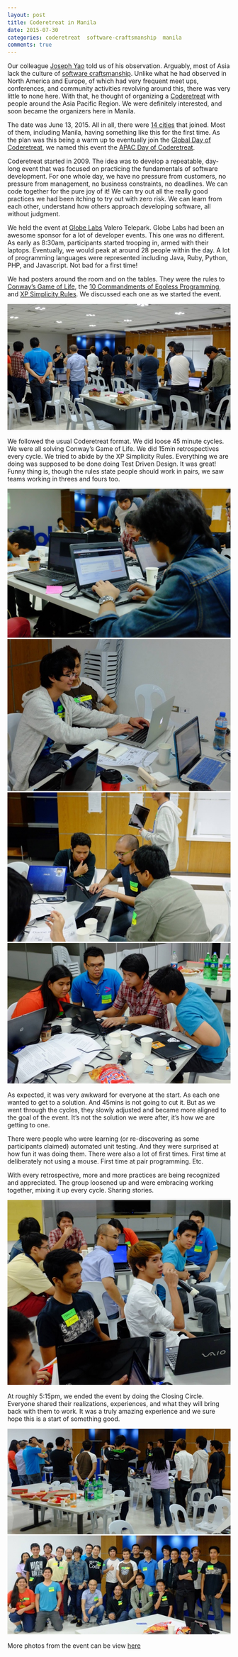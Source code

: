 ```yaml
---
layout: post
title: Coderetreat in Manila
date: 2015-07-30
categories: coderetreat  software-craftsmanship  manila
comments: true
---
```

Our colleague [Joseph Yao](https://cn.linkedin.com/in/josephyao) told us of his observation. Arguably, most of Asia lack the culture of [software craftsmanship](http://manifesto.softwarecraftsmanship.org). Unlike what he had observed in North America and Europe, of which had very frequent meet ups, conferences, and community activities revolving around this, there was very little to none here. With that, he thought of organizing a [Coderetreat](http://coderetreat.org) with people around the Asia Pacific Region. We were definitely interested, and soon became the organizers here in Manila.

The date was June 13, 2015. All in all, there were [14 cities](https://www.google.com/maps/d/viewer?mid=zFRRheM6-9AQ.k8wlhsC1wCNY&usp=sharing) that joined. Most of them, including Manila, having something like this for the first time. As the plan was this being a warm up to eventually join the [Global Day of Coderetreat](http://globalday.coderetreat.org), we named this event the [APAC Day of Coderetreat](http://coderetreat.org/profiles/blogs/apac-day-of-coderetreat-on-jun-13).

Coderetreat started in 2009. The idea was to develop a repeatable, day-long event that was focused on practicing the fundamentals of software development. For one whole day, we have no pressure from customers, no pressure from management, no business constraints, no deadlines. We can code together for the pure joy of it! We can try out all the really good practices we had been itching to try out with zero risk. We can learn from each other, understand how others approach developing software, all without judgment.

We held the event at [Globe Labs](http://www.globelabs.com.ph) Valero Telepark. Globe Labs had been an awesome sponsor for a lot of developer events. This one was no different. As early as 8:30am, participants started trooping in, armed with their laptops. Eventually, we would peak at around 28 people within the day. A lot of programming languages were represented including Java, Ruby, Python, PHP, and Javascript. Not bad for a first time!

We had posters around the room and on the tables. They were the rules to [Conway’s Game of Life](https://github.com/marcoemrich/game-of-life-rules), the [10 Commandments of Egoless Programming](http://wall-skills.com/2013/egoless-programming/), and [XP Simplicity Rules](http://wall-skills.com/2014/simplicity-rules-from-extreme-programming). We discussed each one as we started the event.

![Briefing](/assets/images/posts/coderetreat/briefing.jpg)

We followed the usual Coderetreat format. We did loose 45 minute cycles. We were all solving Conway’s Game of Life. We did 15min retrospectives every cycle. We tried to abide by the XP Simplicity Rules. Everything we are doing was supposed to be done doing Test Driven Design. It was great! Funny thing is, though the rules state people should work in pairs, we saw teams working in threes and fours too.

![Solo Programming](/assets/images/posts/coderetreat/solo_programming.jpg)
![Pair Programming](/assets/images/posts/coderetreat/pair_programming.jpg)
![Trio Programming](/assets/images/posts/coderetreat/trio_programming.jpg)
![Quadro Programming](/assets/images/posts/coderetreat/quadro_programming.jpg)


As expected, it was very awkward for everyone at the start. As each one wanted to get to a solution. And 45mins is not going to cut it. But as we went through the cycles, they slowly adjusted and became more aligned to the goal of the event. It’s not the solution we were after, it’s how we are getting to one. 

There were people who were learning (or re-discovering as some participants claimed) automated unit testing. And they were surprised at how fun it was doing them. There were also a lot of first times. First time at deliberately not using a mouse. First time at pair programming. Etc.

With every retrospective, more and more practices are being recognized and appreciated. The group loosened up and were embracing working together, mixing it up every cycle. Sharing stories.

![Retrospectives](/assets/images/posts/coderetreat/retrospectives.jpg)

At roughly 5:15pm, we ended the event by doing the Closing Circle. Everyone shared their realizations, experiences, and what they will bring back with them to work. It was a truly amazing experience and we sure hope this is a start of something good.

![Closing Circle](/assets/images/posts/coderetreat/closing_circle.jpg)
![Group Photo](/assets/images/posts/coderetreat/group_photo.jpg)

More photos from the event can be view [here](https://www.dropbox.com/sh/dxsf545up6i0f6z/AAAhP_bi2lqvK_geGx_-P_DOa)
